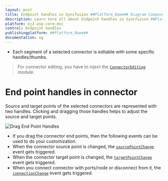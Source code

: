 ```yaml
---
layout: post
title: Endpoint handles in Syncfusion ##Platform_Name## Diagram Component
description: Learn here all about Endpoint handles in Syncfusion ##Platform_Name## Diagram component of Syncfusion Essential JS 2 and more.
platform: ej2-asp-core-mvc
control: Endpoint handles
publishingplatform: ##Platform_Name##
documentation: ug
---
```


* Each segment of a selected connector is editable with some specific handles/thumbs.

> For connector editing, you have to inject the [`ConnectorEditing`]() module.

# End point handles in connector

Source and target points of the selected connectors are represented with two handles. Clicking and dragging those handles helps to adjust the source and target points.

![Drag End Point Handles](../images/connector-end-point.gif)

* If you drag the connector end points, then the following events can be used to do your customization.
* When the connector source point is changed, the [`sourcePointChange`](https://help.syncfusion.com/cr/aspnetcore-js2/Syncfusion.EJ2.Diagrams.Diagram.html#Syncfusion_EJ2_Diagrams_Diagram_SourcePointChange) event gets triggered.
* When the connector target point is changed, the [`targetPointChange`](https://help.syncfusion.com/cr/aspnetcore-js2/Syncfusion.EJ2.Diagrams.Diagram.html#Syncfusion_EJ2_Diagrams_Diagram_TargetPointChange) event gets triggered.
* When you connect connector with ports/node or disconnect from it, the [`connectionChange`](https://help.syncfusion.com/cr/aspnetcore-js2/Syncfusion.EJ2.Diagrams.Diagram.html#Syncfusion_EJ2_Diagrams_Diagram_ConnectionChange) event gets triggered.
